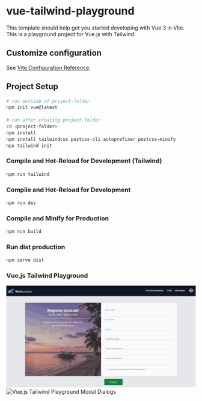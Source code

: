 # vue-tailwind-playground

This template should help get you started developing with Vue 3 in Vite. 
This is a playground project for Vue.js with Tailwind.

## Customize configuration

See [Vite Configuration Reference](https://vitejs.dev/config/).

## Project Setup

```sh
# run outside of project-folder
npm init vue@latest

# run after creating project-folder
cd <project-folder>
npm install
npm install tailwindcss postcss-cli autoprefixer postcss-minify
npx tailwind init
```

### Compile and Hot-Reload for Development (Tailwind)

```sh
npm run tailwind
```

### Compile and Hot-Reload for Development

```sh
npm run dev
```

### Compile and Minify for Production

```sh
npm run build
```

### Run dist production

```sh
npm serve dist
```

### Vue.js Tailwind Playground
![Vue.js Tailwind Playground](vue-tailwind-playground.gif "Vue.js Tailwind Playground")
![Vue.js Tailwind Playground Modal Dialogs](vue-tailwind-playground-modal-dialogs "Vue.js Tailwind Playground Modal Dialogs")